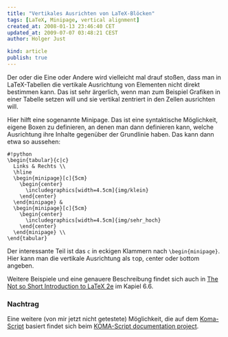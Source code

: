 ```yaml
---
title: "Vertikales Ausrichten von LaTeX-Blöcken"
tags: [LaTeX, Minipage, vertical alignment]
created_at: 2008-01-13 23:46:40 CET
updated_at: 2009-07-07 03:48:21 CEST
author: Holger Just

kind: article
publish: true
---
```


Der oder die Eine oder Andere wird vielleicht mal drauf stoßen, dass man in LaTeX-Tabellen die vertikale Ausrichtung von Elementen nicht direkt bestimmen kann. Das ist sehr ärgerlich, wenn man zum Beispiel Grafiken in einer Tabelle setzen will und sie vertikal zentriert in den Zellen ausrichten will.

Hier hilft eine sogenannte Minipage. Das ist eine syntaktische Möglichkeit, eigene Boxen zu definieren, an denen man dann definieren kann, welche Ausrichtung ihre Inhalte gegenüber der Grundlinie haben. Das kann dann etwa so aussehen:

    #!python
    \begin{tabular}{c|c}
      Links & Rechts \\
      \hline
      \begin{minipage}[c]{5cm}
        \begin{center}
          \includegraphics[width=4.5cm]{img/klein}
        \end{center}
      \end{minipage} &
      \begin{minipage}[c]{5cm}
        \begin{center}
          \includegraphics[width=4.5cm]{img/sehr_hoch}
        \end{center}
      \end{minipage} \\
    \end{tabular}

Der interessante Teil ist das `c` in eckigen Klammern nach `\begin{minipage}`. Hier kann man die vertikale Ausrichtung als `t`op, `c`enter oder `b`ottom angeben.

Weitere Beispiele und eine genauere Beschreibung findet sich auch in [The Not so Short Introduction to LaTeX 2e](http://www.ctan.org/tex-archive/info/lshort/english/lshort.pdf) im Kapiel 6.6.

### Nachtrag
Eine weitere (von mir jetzt nicht getestete) Möglichkeit, die auf dem [Koma-Script](http://dante.ctan.org/CTAN/macros/latex/contrib/koma-script/)  basiert findet sich beim [KOMA-Script documentation project](http://www.komascript.de/node/718#comment-1710).